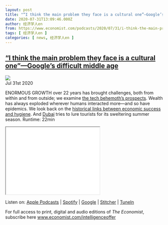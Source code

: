 ```yaml
---
layout: post
title: "“I think the main problem they face is a cultural one”—Google’s difficult middle age"
date: 2020-07-31T13:09:46.000Z
author: 经济学人en
from: https://www.economist.com/podcasts/2020/07/31/i-think-the-main-problem-they-face-is-a-cultural-one-googles-difficult-middle-age
tags: [ 经济学人en ]
categories: [ news, 经济学人en ]
---
```

<!--1596200986000-->
[“I think the main problem they face is a cultural one”—Google’s difficult middle age](https://www.economist.com/podcasts/2020/07/31/i-think-the-main-problem-they-face-is-a-cultural-one-googles-difficult-middle-age)
------

<div>
<img src="https://images.weserv.nl/?url=www.economist.com/sites/default/files/20200801_blm518.jpg"/><div></div><aside ><div ><time itemscope="" itemType="http://schema.org/DateTime" dateTime="2020-07-31T10:14:34Z" >Jul 31st 2020</time><meta itemProp="author" content="The Economist"/></div></aside><p >ENORMOUS GROWTH over 22 years has brought challenges, both from within and from outside; we examine <a href="https://www.economist.com/leaders/2020/07/30/google-has-outgrown-its-corporate-culture">the tech behemoth’s prospects</a>. Wealth has always exploded wherever humans interacted more—and so have epidemics. We look back on the <a href="https://www.economist.com/books-and-arts/2020/08/01/how-hand-washing-explains-economic-expansion">historical links between economic success and hygiene</a>. And <a href="https://www.economist.com/middle-east-and-africa/2020/08/01/what-its-like-to-go-on-holiday-in-dubai-during-a-pandemic">Dubai</a> tries to lure tourists for its sweltering summer season. Runtime: 22min</p><p ><iframe height="215" src="//embed.acast.com/theintelligencepodcast/bf4dc209-6dfa-411d-ac33-5b6c7d97f608"></iframe></p><div  id="gpt-ad-slot-1" data-test-id="Inline Ad"></div><p >Listen on: <a href="https://www.economist.comhttps://itunes.apple.com/us/podcast/id1449631195?mt=2&amp;ls=1">Apple Podcasts</a> | <a href="https://www.economist.comhttps://open.spotify.com/show/12zKAMNyS2GNentUzxq9QN">Spotify</a> | <a href="https://www.economist.comhttps://www.google.com/podcasts?feed=aHR0cHM6Ly9yc3MuYWNhc3QuY29tL3RoZWludGVsbGlnZW5jZXBvZGNhc3Q">Google</a> | <a href="https://www.economist.comhttps://www.stitcher.com/s?fid=357733&amp;refid=stpr">Stitcher</a> | <a href="https://www.economist.comhttps://tunein.com/podcasts/News--Politics-Podcasts/The-Intelligence-p1186979/">TuneIn</a></p><p >For full access to print, digital and audio editions of <em>The Economist</em>, subscribe here <a href="https://www.economist.com/intelligenceoffer">www.economist.com/intelligenceoffer</a></p>
</div>
